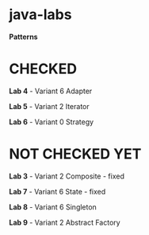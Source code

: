 # java-labs

**Patterns**

# CHECKED 


**Lab 4** - Variant 6 Adapter

**Lab 5** - Variant 2 Iterator

**Lab 6** - Variant 0 Strategy

# NOT CHECKED YET

**Lab 3** - Variant 2 Composite - fixed

**Lab 7** - Variant 6 State - fixed

**Lab 8** - Variant 6 Singleton

**Lab 9** - Variant 2 Abstract Factory
